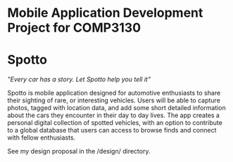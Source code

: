 # Mobile Application Development Project for COMP3130

# Spotto

*"Every car has a story. Let Spotto help you tell it"*

Spotto is mobile application designed for automotive enthusiasts to share their sighting of rare, or interesting vehicles. Users will be able to capture photos, tagged with location data, and add some short detailed information about the cars they encounter in their day to day lives. The app creates a personal digital collection of spotted vehicles, with an option to contribute to a global database that users can access to browse finds and connect with fellow enthusiasts. 

See my design proposal in the /design/ directory.
